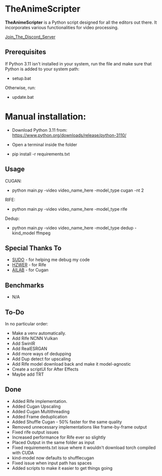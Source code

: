 # TheAnimeScripter

**TheAnimeScripter** is a Python script designed for all the editors out there. It incorporates various functionalities for video processing.

[Join_The_Discord_Server](https://discord.gg/bFA6xZxM5V)

## Prerequisites

If Python 3.11 isn't installed in your system, run the file and make sure that Python is added to your system path:

- setup.bat

Otherwise, run:

- update.bat

# Manual installation:

- Download Python 3.11 from: https://www.python.org/downloads/release/python-3110/

- Open a terminal inside the folder

- pip install -r requirements.txt

## Usage

CUGAN: 
- python main.py -video video_name_here -model_type cugan -nt 2

RIFE:
- python main.py -video video_name_here -model_type rife

Dedup:
- python main.py -video video_name_here -model_type dedup -kind_model ffmpeg

## Special Thanks To

- [SUDO](https://github.com/styler00dollar/VSGAN-tensorrt-docker) - for helping me debug my code
- [HZWER](https://github.com/hzwer/Practical-RIFE) - for Rife
- [AILAB](https://github.com/bilibili/ailab/tree/main/Real-CUGAN) - for Cugan

## Benchmarks

- N/A

## To-Do

In no particular order:

- Make a venv automatically.
- Add Rife NCNN Vulkan
- Add SwinIR
- Add RealESRGAN
- Add more ways of dedupping
- Add Dup detect for upscaling
- Add Rife model download back and make it model-agnostic
- Create a scriptUI for After Effects
- Maybe add TRT

## Done

- Added Rife implementation.
- Added Cugan Upscaling
- Added Cugan Multithreading
- Added Frame deduplication
- Added Shuffle Cugan - 50% faster for the same quality
- Removed unnecessary implementations like frame-by-frame output
- Fixed rife output issues
- Increased performance for Rife ever so slightly
- Placed Output in the same folder as input
- Fixed requirements.txt issue where it wouldn't download torch compiled with CUDA
- kind-model now defaults to shufflecugan
- Fixed issue when input path has spaces
- Added scripts to make it easier to get things going
